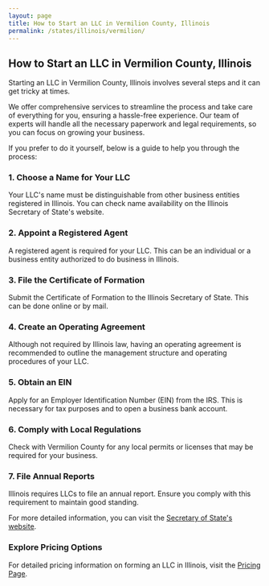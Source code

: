 ```yaml
---
layout: page
title: How to Start an LLC in Vermilion County, Illinois
permalink: /states/illinois/vermilion/
---
```


<h2>How to Start an LLC in Vermilion County, Illinois</h2>

<p>Starting an LLC in Vermilion County, Illinois involves several steps and it can get tricky at times.</p>

<p>We offer comprehensive services to streamline the process and take care of everything for you, ensuring a hassle-free experience. Our team of experts will handle all the necessary paperwork and legal requirements, so you can focus on growing your business.</p>

<p>If you prefer to do it yourself, below is a guide to help you through the process:</p>

<h3>1. Choose a Name for Your LLC</h3>
<p>Your LLC's name must be distinguishable from other business entities registered in Illinois. You can check name availability on the Illinois Secretary of State's website.</p>

<h3>2. Appoint a Registered Agent</h3>
<p>A registered agent is required for your LLC. This can be an individual or a business entity authorized to do business in Illinois.</p>

<h3>3. File the Certificate of Formation</h3>
<p>Submit the Certificate of Formation to the Illinois Secretary of State. This can be done online or by mail.</p>

<h3>4. Create an Operating Agreement</h3>
<p>Although not required by Illinois law, having an operating agreement is recommended to outline the management structure and operating procedures of your LLC.</p>

<h3>5. Obtain an EIN</h3>
<p>Apply for an Employer Identification Number (EIN) from the IRS. This is necessary for tax purposes and to open a business bank account.</p>

<h3>6. Comply with Local Regulations</h3>
<p>Check with Vermilion County for any local permits or licenses that may be required for your business.</p>

<h3>7. File Annual Reports</h3>
<p>Illinois requires LLCs to file an annual report. Ensure you comply with this requirement to maintain good standing.</p>

<p>For more detailed information, you can visit the <a href="https://www.sos.illinois.gov/">Secretary of State's website</a>.</p>

<h3>Explore Pricing Options</h3>
<p>For detailed pricing information on forming an LLC in Illinois, visit the <a href="{ '/new-pricing/' | relative_url }">Pricing Page</a>.</p>
